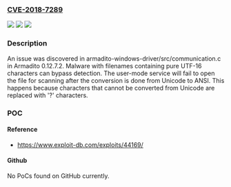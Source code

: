 ### [CVE-2018-7289](https://cve.mitre.org/cgi-bin/cvename.cgi?name=CVE-2018-7289)
![](https://img.shields.io/static/v1?label=Product&message=n%2Fa&color=blue)
![](https://img.shields.io/static/v1?label=Version&message=n%2Fa&color=blue)
![](https://img.shields.io/static/v1?label=Vulnerability&message=n%2Fa&color=brighgreen)

### Description

An issue was discovered in armadito-windows-driver/src/communication.c in Armadito 0.12.7.2. Malware with filenames containing pure UTF-16 characters can bypass detection. The user-mode service will fail to open the file for scanning after the conversion is done from Unicode to ANSI. This happens because characters that cannot be converted from Unicode are replaced with '?' characters.

### POC

#### Reference
- https://www.exploit-db.com/exploits/44169/

#### Github
No PoCs found on GitHub currently.

